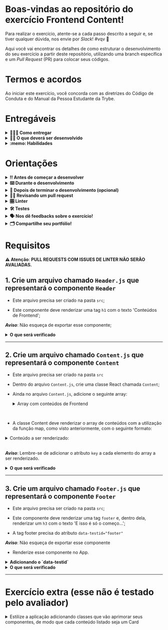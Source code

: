 # Boas-vindas ao repositório do exercício Frontend Content!

Para realizar o exercício, atente-se a cada passo descrito a seguir e, se tiver qualquer dúvida, nos envie por _Slack_! #vqv 🚀

Aqui você vai encontrar os detalhes de como estruturar o desenvolvimento do seu exercício a partir deste repositório, utilizando uma branch específica e um _Pull Request_ (PR) para colocar seus códigos.

# Termos e acordos

Ao iniciar este exercício, você concorda com as diretrizes do Código de Conduta e do Manual da Pessoa Estudante da Trybe.

# Entregáveis

<details>
  <summary><strong>🤷🏽‍♀️ Como entregar</strong></summary><br />

Para entregar o seu exercício você deverá criar um _Pull Request_ neste repositório.

Lembre-se que você pode consultar nosso conteúdo sobre [Git & GitHub](https://app.betrybe.com/course/4d67f5b4-34a6-489f-a205-b6c7dc50fc16/) e nosso [Blog - Git & GitHub](https://blog.betrybe.com/tecnologia/git-e-github/) sempre que precisar!

</details>

<details>
  <summary><strong>👨‍💻 O que deverá ser desenvolvido</strong></summary><br />

Neste exercício, você vai desenvolver três componentes: `Header`, `Content` e `Footer`, ambos serão utilizados para renderizar o conteúdo de um array.


</details>

<details>
  <summary><strong>:memo: Habilidades</strong></summary><br />

Neste exercício, verificamos se você é capaz de:

- Criar componentes React reutilizáveis;

- Renderizar as informações contidas em um array em forma de componente.

</details>



# Orientações

<details>
  <summary><strong>‼️ Antes de começar a desenvolver</strong></summary><br />

1. Clone o repositório

- Use o comando: `git clone git@github.com:tryber/sd-029-a-exercise-frontend-content`.
- Entre na pasta do repositório que você acabou de clonar:
  - `cd sd-029-a-exercise-frontend-content`

2. Instale as dependências

- `npm install`.

3. Crie uma branch a partir da branch `main`

- Verifique que você está na branch `main`
  - Exemplo: `git branch`
- Se não estiver, mude para a branch `main`
  - Exemplo: `git checkout main`
- Agora crie uma branch à qual você vai submeter os `commits` do seu exercício
  - Você deve criar uma branch no seguinte formato: `nome-de-usuario-nome-do-exercicio`
  - Exemplo: `git checkout -b joaozinho-sd-029-a-exercise-frontend-content`

4. Adicione as mudanças ao _stage_ do Git e faça um `commit`

- Verifique que as mudanças ainda não estão no _stage_
  - Exemplo: `git status` (deve aparecer listada a pasta _joaozinho_ em vermelho)
- Adicione o novo arquivo ao _stage_ do Git
  - Exemplo:
    - `git add .` (adicionando todas as mudanças - _que estavam em vermelho_ - ao stage do Git)
    - `git status` (deve aparecer listado o arquivo _joaozinho/README.md_ em verde)
- Faça o `commit` inicial
  - Exemplo:
    - `git commit -m 'iniciando o exercício x'` (fazendo o primeiro commit)
    - `git status` (deve aparecer uma mensagem tipo _nothing to commit_ )

5. Adicione a sua branch com o novo `commit` ao repositório remoto

- Usando o exemplo anterior: `git push -u origin joaozinho-sd-029-a-exercise-frontend-content`

6. Crie um novo `Pull Request` _(PR)_

- Vá até a página de _Pull Requests_ do [repositório no GitHub](https://github.com/tryber/sd-029-a-exercise-frontend-content/pulls)
- Clique no botão verde _"New pull request"_
- Clique na caixa de seleção _"Compare"_ e escolha a sua branch **com atenção**
- Coloque um título para a sua _Pull Request_
  - Exemplo: _"Cria tela de busca"_
- Clique no botão verde _"Create pull request"_
- Adicione uma descrição para o _Pull Request_ e clique no botão verde _"Create pull request"_
- **Não se preocupe em preencher mais nada por enquanto!**
- Volte até a [página de _Pull Requests_ do repositório](https://github.com/tryber/sd-029-a-exercise-frontend-content/pulls) e confira que o seu _Pull Request_ está criado

</details>

<details>
  <summary><strong>⌨️ Durante o desenvolvimento</strong></summary><br />

- Faça `commits` das alterações que você fizer no código regularmente

- Lembre-se de sempre após um (ou alguns) `commits` atualizar o repositório remoto

- Os comandos que você utilizará com mais frequência são:
  1. `git status` _(para verificar o que está em vermelho - fora do stage - e o que está em verde - no stage)_
  2. `git add` _(para adicionar arquivos ao stage do Git)_
  3. `git commit` _(para criar um commit com os arquivos que estão no stage do Git)_
  4. `git push -u origin nome-da-branch` _(para enviar o commit para o repositório remoto na primeira vez que fizer o `push` de uma nova branch)_
  5. `git push` _(para enviar o commit para o repositório remoto após o passo anterior)_

</details>

<details>
  <summary><strong>🤝 Depois de terminar o desenvolvimento (opcional)</strong></summary><br />

Para sinalizar que o seu exercício está pronto para o _"Code Review"_, faça o seguinte:

- Vá até a página **DO SEU** _Pull Request_, adicione a label de _"code-review"_ e marque seus colegas:

  - No menu à direita, clique no _link_ **"Labels"** e escolha a _label_ **code-review**;

  - No menu à direita, clique no _link_ **"Assignees"** e escolha **o seu usuário**;

  - No menu à direita, clique no _link_ **"Reviewers"** e digite `students`, selecione o time `tryber/students-sd-0x`.

Caso tenha alguma dúvida, [aqui tem um video explicativo](https://vimeo.com/362189205).

</details>

<details>
  <summary><strong>🕵🏿 Revisando um pull request</strong></summary><br />

Use o conteúdo sobre [Code Review](https://app.betrybe.com/course/real-life-engineer/code-review) para te ajudar a revisar os _Pull Requests_.

</details>

<details>
  <summary><strong>🎛 Linter</strong></summary><br />

Para garantir a qualidade do código, vamos utilizar neste exercício os linters `ESLint` e `StyleLint`.
Assim o código estará alinhado com as boas práticas de desenvolvimento, sendo mais legível
e de fácil manutenção! Para rodá-los localmente, execute os comandos abaixo:

```bash
  npm run lint
  npm run lint:styles
```

⚠️ **PULL REQUESTS COM ISSUES DE LINTER NÃO SERÃO AVALIADAS.
ATENTE-SE PARA RESOLVÊ-LAS ANTES DE FINALIZAR O DESENVOLVIMENTO!** ⚠️

Em caso de dúvidas, confira o material do course sobre [ESLint e Stylelint](https://app.betrybe.com/course/real-life-engineer/eslint).

</details>

<details>
  <summary><strong>🛠 Testes</strong></summary><br />

Para avaliar o exercício, iremos utilizar [React Testing Library (RTL)](https://testing-library.com/docs/react-testing-library/intro) na execução dos testes.

Na descrição dos requisitos, logo abaixo, será solicitado que seja feita a adição de atributos data-testid nos elementos *HTML*. 

Vamos a um exemplo de modo a deixar evidente essa configuração: se o requisito pedir "crie um botão e adicione o id de teste (ou data-testid) com o valor my-action, você pode escrever:

```html
<button data-testid="my-action"></button>
```

ou

```html
<a data-testid="my-action"></a>
```

Ou seja, o atributo `data-testid="my-action"` servirá para o React Testing Library(RTL) identificar o elemento, dessa forma conseguiremos realizar testes focados no comportamento da aplicação.

⚠️**AVISO **: Muito cuidado com os nomes especificados nos requisitos! O conteúdo deve ser ***exatamente igual*** ao texto descrito no requisito.

Para verificar a solução proposta, você pode efetuar todos os testes localmente, basta executar:

```bash
npm test
```

### Dica: desativando testes

Especialmente no início, quando a maioria dos testes está falhando, a saída após executar os testes é extensa. Você pode desabilitar temporariamente um teste utilizando a função `skip` junto à função `it`. Como o nome indica, esta função "pula" um teste. Veja um exemplo:

```js
it.skip("Será validado se o campo de filtro por nome renderiza na tela", () => {
  render(<App />);
  const filterNameInput = screen.getByTestId(/name-filter/i);
  expect(filterNameInput).toBeInTheDocument();
});
```

![image](skip-image.png)

> Uma estratégia é pular todos os testes no início e ir implementando um teste de cada vez, removendo dele a função `skip`.

Como uma segunda proposta, você pode rodar apenas um arquivo de teste, por exemplo:

```bash
npm test 
```

Outra forma para contornar esse problema é a utilização da função `.only` após o `it`. Com isso, será possível que apenas um requisito rode localmente e seja avaliado.

```js
it.only("Será validado se o campo de filtro por nome renderiza na tela", () => {
  render(<App />);
  const filterNameInput = screen.getByTestId(/name-filter/i);
  expect(filterNameInput).toBeInTheDocument();
});
```

![image](only-image.png)

⚠️Atenção: **O avaliador automático não necessariamente avalia seu exercício na ordem em que os requisitos aparecem no readme. Isso acontece para deixar o processo de avaliação mais rápido. Então, não se assuste se isso acontecer, ok?**

</details>

<details>
  <summary><strong>🗣 Nos dê feedbacks sobre o exercício!</strong></summary> <br />

  Ao finalizar e submeter o exercício, não se esqueça de avaliar sua experiência preenchendo o formulário. Leva menos de 3 minutos!

  [FORMULÁRIO DE AVALIAÇÃO](https://be-trybe.typeform.com/to/ZTeR4IbH#cohort_hidden=CH29-A&template=betrybe/sd-029-a-exercise-frontend-content)

</details>

<details>
  <summary><strong>🗂 Compartilhe seu portfólio!</strong></summary><br />

Você sabia que o LinkedIn é a principal rede social profissional e compartilhar o seu aprendizado lá é muito importante para quem deseja construir uma carreira de sucesso? Compartilhe esse exercício no seu LinkedIn, marque o perfil da Trybe (@trybe) e mostre para a sua rede toda a sua evolução.

</details>

# Requisitos

**⚠️ Atenção**: **PULL REQUESTS COM ISSUES DE LINTER NÃO SERÃO AVALIADAS.**


## 1. Crie um arquivo chamado `Header.js` que representará o componente `Header`

- Este arquivo precisa ser criado na pasta `src`;

- Este componente deve renderizar uma tag `h1` com o texto 'Conteúdos de Frontend';

***Aviso***: Não esqueça de exportar esse componente;

<details>
  <summary><strong>O que será verificado</strong></summary><br />

- Se o componente foi criado na pasta correta e renderiza uma tag `h1`;

- Se a tag `h1` é renderizada no App com o texto 'Conteúdos de Frontend';

</details>

---

## 2. Crie um arquivo chamado `Content.js` que representará o componente `Content`

- Este arquivo precisa ser criado na pasta `src`

- Dentro do arquivo `Content.js`, crie uma classe React chamada `Content`;

- Ainda no arquivo `Content.js`, adicione o seguinte array:

  <details>
    <summary>Array com conteúdos de Frontend</summary>

    ```JS
        const conteudos = [
          {
            nome: 'JavaScript assíncrono',
            bloco: 9,
            status: 'já aprendi'
          },
          {
            nome: 'Composição de Componentes',
            bloco: 10,
            status: 'estou aprendendo',
          },
          {
            nome: 'Composição de Estados',
            bloco: 11,
            status: 'aprenderei'
          },
          {
            nome: 'Redux',
            bloco: 15,
            status: 'aprenderei'
          },
        ];
    ```
  </details>
<br />

- A classe Content deve renderizar o array de conteúdos com a utilização da função map, como visto anteriormente, com o seguinte formato:

<details>
<summary>Conteúdo a ser renderizado:</summary>


  ```JS
  Eu `Status do conteúdo` o conteúdo `Nome do conteúdo` no bloco `Bloco do conteúdo`
  ```

</details>
<br />

***Aviso***: Lembre-se de adicionar o atributo `key` a cada elemento do array a ser renderizado.

<details>
  <summary><strong>O que será verificado</strong></summary><br />

- Se o componente `Content` foi criado na pasta correta e renderiza uma `ul`;

- Se o componente `Content` é renderizado no `App`, com as mensagens corretas;

</details>

---

## 3. Crie um arquivo chamado `Footer.js` que representará o componente `Footer`

- Este arquivo precisa ser criado na pasta `src`;

- Este componente deve renderizar uma tag `footer` e, dentro dela, renderizar um `h3` com o texto 'E isso é só o começo...';

- A tag footer precisa do atributo `data-testid="footer"`

***Aviso***: Não esqueça de exportar esse componente

- Renderize esse componente no App.

<details>
  <summary><strong>Adicionando o `data-testid`</strong></summary><br />
  
  Para que o avaliador consiga encontrar o elemento, é preciso que o `footer` tenha o atributo `data-testid`. Você pode adicioná-lo da seguinte forma:
  
  ```js
    <footer data-testid="footer">
      ...
    </footer>
  ```

</details>

<details>
  <summary><strong>O que será verificado</strong></summary><br />

- Se o componente `Footer` foi criado na pasta correta e renderiza uma tag `footer`;

- Se o componente `Footer` é renderizado na tela com a mensagem correta dentro de uma tag `h3`;

</details>

---

# Exercício extra (esse não é testado pelo avaliador)

<details>
  <summary> Estilize a aplicação adicionando classes que vão aprimorar seus componentes, de modo que cada conteúdo listado seja um Card</summary><br />

- Para adicionar uma classe de estilização em um elemento HTML, utilize o atributo className:

```js
  <footer className="footer">
    ...
  </footer>
```
</details>
